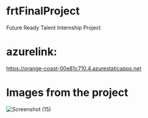 # frtFinalProject
Future Ready Talent Internship Project
# azurelink:
https://orange-coast-00e81c710.4.azurestaticapps.net
# Images from the project
![Screenshot (15)](https://github.com/hellomoh/frtFinalProject/assets/143319338/1b21db33-c4c4-42d1-94ed-7d36b7244898)

